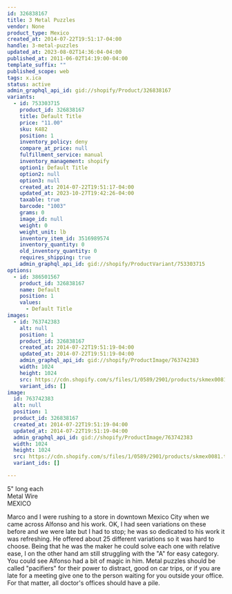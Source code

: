 ```yaml
---
id: 326838167
title: 3 Metal Puzzles
vendor: None
product_type: Mexico
created_at: 2014-07-22T19:51:17-04:00
handle: 3-metal-puzzles
updated_at: 2023-08-02T14:36:04-04:00
published_at: 2011-06-02T14:19:00-04:00
template_suffix: ""
published_scope: web
tags: x.ica
status: active
admin_graphql_api_id: gid://shopify/Product/326838167
variants:
  - id: 753303715
    product_id: 326838167
    title: Default Title
    price: "11.00"
    sku: K482
    position: 1
    inventory_policy: deny
    compare_at_price: null
    fulfillment_service: manual
    inventory_management: shopify
    option1: Default Title
    option2: null
    option3: null
    created_at: 2014-07-22T19:51:17-04:00
    updated_at: 2023-10-27T19:42:26-04:00
    taxable: true
    barcode: "1003"
    grams: 0
    image_id: null
    weight: 0
    weight_unit: lb
    inventory_item_id: 3516989574
    inventory_quantity: 0
    old_inventory_quantity: 0
    requires_shipping: true
    admin_graphql_api_id: gid://shopify/ProductVariant/753303715
options:
  - id: 386501567
    product_id: 326838167
    name: Default
    position: 1
    values:
      - Default Title
images:
  - id: 763742383
    alt: null
    position: 1
    product_id: 326838167
    created_at: 2014-07-22T19:51:19-04:00
    updated_at: 2014-07-22T19:51:19-04:00
    admin_graphql_api_id: gid://shopify/ProductImage/763742383
    width: 1024
    height: 1024
    src: https://cdn.shopify.com/s/files/1/0589/2901/products/skmex0081.tif.jpeg?v=1406073079
    variant_ids: []
image:
  id: 763742383
  alt: null
  position: 1
  product_id: 326838167
  created_at: 2014-07-22T19:51:19-04:00
  updated_at: 2014-07-22T19:51:19-04:00
  admin_graphql_api_id: gid://shopify/ProductImage/763742383
  width: 1024
  height: 1024
  src: https://cdn.shopify.com/s/files/1/0589/2901/products/skmex0081.tif.jpeg?v=1406073079
  variant_ids: []

---
```


5" long each  
Metal Wire  
MEXICO

Marco and I were rushing to a store in downtown Mexico City when we came across Alfonso and his work. OK, I had seen variations on these before and we were late but I had to stop; he was so dedicated to his work it was refreshing. He offered about 25 different variations so it was hard to choose. Being that he was the maker he could solve each one with relative ease, I on the other hand am still struggling with the "A" for easy category. You could see Alfonso had a bit of magic in him. Metal puzzles should be called "pacifiers" for their power to distract, good on car trips, or if you are late for a meeting give one to the person waiting for you outside your office. For that matter, all doctor's offices should have a pile.